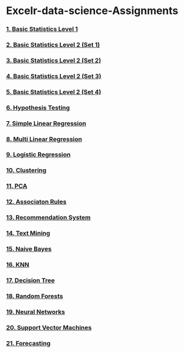 # Excelr-data-science-Assignments

### [1. Basic Statistics Level 1](https://github.com/VegeTa2107/Basic-Statistics-1.git)
### [2. Basic Statistics Level 2 (Set 1)](https://github.com/VegeTa2107/Basic-Statistics-2-set1-.git)
### [3. Basic Statistics Level 2 (Set 2)](https://github.com/VegeTa2107/Basic-Statistics-2-set2.git)
### [4. Basic Statistics Level 2 (Set 3)](https://github.com/VegeTa2107/Basic-Statistics-2-set3.git)
### [5. Basic Statistics Level 2 (Set 4)](https://github.com/VegeTa2107/Basic-Statistics-2-set4.git)
### [6. Hypothesis Testing](https://github.com/Kshitij-2107/Hypothesis-testing.git)
### [7. Simple Linear Regression](https://github.com/Kshitij-2107/Simple-Linear-Regression.git)
### [8. Multi Linear Regression](https://github.com/Kshitij-2107/Multi-Linear-Regression.git)
### [9. Logistic Regression](https://github.com/Kshitij-2107/Logistic-Regression.git)
### [10. Clustering](https://github.com/Kshitij-2107/Clustering.git)
### [11. PCA](https://github.com/Kshitij-2107/PCA.git)
### [12. Associaton Rules](https://github.com/Kshitij-2107/Association-Rules.git)
### [13. Recommendation System](https://github.com/Kshitij-2107/Recommendation-System.git)
### [14. Text Mining](https://github.com/Kshitij-2107/Text-Mining.git)
### [15. Naive Bayes](https://github.com/Kshitij-2107/Naive-Bayes.git)
### [16. KNN](https://github.com/Kshitij-2107/KNN.git)
### [17. Decision Tree](https://github.com/Kshitij-2107/Decision-Tree.git)
### [18. Random Forests](https://github.com/Kshitij-2107/Random-Forests.git)
### [19. Neural Networks](https://github.com/Kshitij-2107/Neural-Networks.git)
### [20. Support Vector Machines](https://github.com/Kshitij-2107/Support-Vector-Machines.git)
### [21. Forecasting](https://github.com/Kshitij-2107/Forecasting.git)
